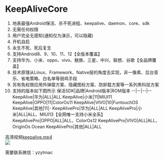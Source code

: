 # KeepAliveCore
1. 地表最强Android保活、杀不死进程、keepalive、daemon、core、sdk  
2. 无需任何权限  
3. 用户完全无感知(通知仅为演示，可以隐藏)  
4. 开机自启  
5. 永生不死、死后复生  
6. 支持Android8、9、10、11、12【全版本覆盖】  
7. 支持华为、小米、oppo、vivo、魅族、三星、中兴、联想、谷歌【全品牌覆盖】
8. 技术原理从Linux、Framework、Native层的角度去实现，非一像素、后台音乐、省电策略、白名单等弱鸡手段  
9. 另有免权限应用外弹窗方案、隐藏图标方案、防卸载方案等一系列黑科技方案
10. 支持的版本如下图所示
保活SDK|品牌|Android版本|ROM版本
--|--|--|--
KeepAlive|华为|ALL|ALL
KeepAlive|小米|11|MIUI11
KeepAlive|OPPO|11|ColorOs11
KeepAlive|VIVO|10|FuntouchOS
KeepAlive|其他|11|-
KeepAlivePro|华为|ALL|ALL
KeepAlivePro|小米|ALL|ALL、MIUI13【全网唯一支持小米全系】
KeepAlivePro|OPPO|ALL|ALL、ColorOs12
KeepAlivePro|VIVO|ALL|ALL、OriginOs Ocean
KeepAlivePro|其他|ALL|ALL

高清视频[keepalive.mp4](keepalive.mp4)  
![](keepalive.gif)


需要联系微信：yzytmac